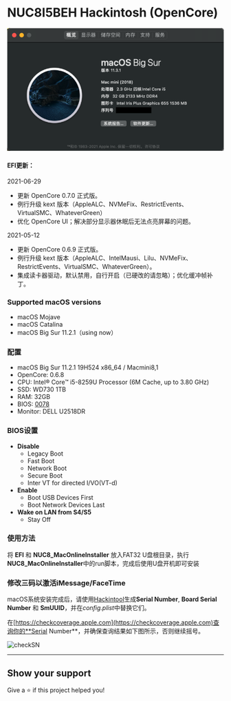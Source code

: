 # NUC8I5BEH Hackintosh (OpenCore)

![Hackintosh](AboutThisMac.png)

#### **EFI更新：**

2021-06-29

* 更新 OpenCore 0.7.0 正式版。
* 例行升级 kext 版本（AppleALC、NVMeFix、RestrictEvents、VirtualSMC、WhateverGreen）
* 优化 OpenCore UI；解决部分显示器休眠后无法点亮屏幕的问题。

2021-05-12

* 更新 OpenCore 0.6.9 正式版。
* 例行升级 kext 版本（AppleALC、IntelMausi、Lilu、NVMeFix、RestrictEvents、VirtualSMC、WhateverGreen）。
* 集成读卡器驱动，默认禁用，自行开启（已硬改的请忽略）；优化缓冲帧补丁。



### Supported macOS versions

+ macOS Mojave
+ macOS Catalina
+ macOS Big Sur 11.2.1（using now）

### 配置
+ macOS Big Sur 11.2.1 19H524 x86_64 / Macmini8,1
+ OpenCore: 0.6.8
+ CPU: Intel® Core™ i5-8259U Processor (6M Cache, up to 3.80 GHz)
+ SSD: WD730 1TB
+ RAM: 32GB
+ BIOS: [0078](https://drivers.softpedia.com/get/BIOS/Intel/Intel-NUC8i5BEH-NUC-Kit-BIOS-0078.shtml)
+ Monitor: DELL U2518DR


### BIOS设置
+ __Disable__
	- Legacy Boot
	- Fast Boot
	- Network Boot
	- Secure Boot
	- Inter VT for directed I/VO(VT-d)
+ __Enable__
	- Boot USB Devices First
	- Boot Network Devices Last
+ __Wake on LAN from S4/S5__
	- Stay Off


### 使用方法
将 **EFI** 和 **NUC8_MacOnlineInstaller** 放入FAT32 U盘根目录，执行**NUC8_MacOnlineInstaller**中的run脚本，完成后使用U盘开机即可安装

### 修改三码以激活iMessage/FaceTime
macOS系统安装完成后，请使用[Hackintool]()生成**Serial Number**, **Board Serial Number** 和 **SmUUID**，并在*config.plist*中替换它们。

在[https://checkcoverage.apple.com](https://checkcoverage.apple.com)查询你的**Serial Number**，并确保查询结果如下图所示，否则继续摇号。

![checkSN](checkSN.png)

---

## Show your support

Give a ⭐️ if this project helped you!